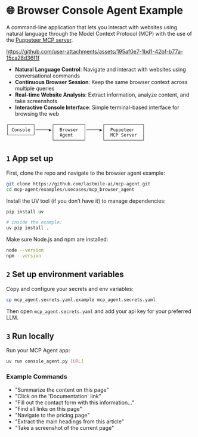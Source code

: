 # 🌐 Browser Console Agent Example

A command-line application that lets you interact with websites using natural language through the Model Context Protocol (MCP) with the use of the [Puppeteer MCP server](https://github.com/modelcontextprotocol/servers/tree/main/src/puppeteer).

https://github.com/user-attachments/assets/195af0e7-1bd1-42bf-b77a-15ca28d36f1f

- **Natural Language Control**: Navigate and interact with websites using conversational commands
- **Continuous Browser Session**: Keep the same browser context across multiple queries
- **Real-time Website Analysis**: Extract information, analyze content, and take screenshots
- **Interactive Console Interface**: Simple terminal-based interface for browsing the web

```plaintext
┌─────────┐      ┌───────────┐      ┌──────────────┐
│ Console │─────▶│  Browser  │─────▶│  Puppeteer   │
└─────────┘      │  Agent    │      │  MCP Server  │
                 └───────────┘      └──────────────┘
```

## `1` App set up

First, clone the repo and navigate to the browser agent example:

```bash
git clone https://github.com/lastmile-ai/mcp-agent.git
cd mcp-agent/examples/usecases/mcp_browser_agent
```

Install the UV tool (if you don’t have it) to manage dependencies:

```bash
pip install uv

# inside the example:
uv pip install .
```

Make sure Node.js and npm are installed:

```bash
node --version
npm --version
```

## `2` Set up environment variables

Copy and configure your secrets and env variables:

```bash
cp mcp_agent.secrets.yaml.example mcp_agent.secrets.yaml
```

Then open `mcp_agent.secrets.yaml` and add your api key for your preferred LLM.

## `3` Run locally

Run your MCP Agent app:

```bash
uv run console_agent.py [URL]
```

### Example Commands

- "Summarize the content on this page"
- "Click on the 'Documentation' link"
- "Fill out the contact form with this information..."
- "Find all links on this page"
- "Navigate to the pricing page"
- "Extract the main headings from this article"
- "Take a screenshot of the current page"
